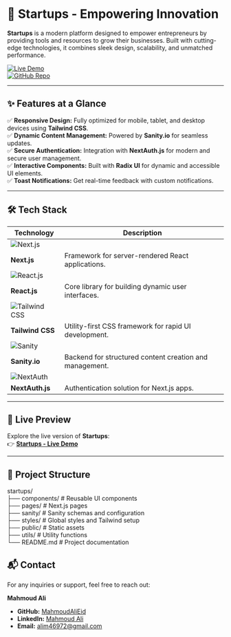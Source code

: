 # 🚀 **Startups** - Empowering Innovation  


**Startups** is a modern platform designed to empower entrepreneurs by providing tools and resources to grow their businesses. Built with cutting-edge technologies, it combines sleek design, scalability, and unmatched performance.  

[![Live Demo](https://img.shields.io/badge/Live_Demo-000000?style=for-the-badge&logo=vercel&logoColor=white)](https://startups-eta.vercel.app/)  
[![GitHub Repo](https://img.shields.io/badge/GitHub_Repo-181717?style=for-the-badge&logo=github&logoColor=white)](https://github.com/MahmoudAliEid/startups)  

---

## ✨ **Features at a Glance**  

✅ **Responsive Design:** Fully optimized for mobile, tablet, and desktop devices using **Tailwind CSS**.  
✅ **Dynamic Content Management:** Powered by **Sanity.io** for seamless updates.  
✅ **Secure Authentication:** Integration with **NextAuth.js** for modern and secure user management.  
✅ **Interactive Components:** Built with **Radix UI** for dynamic and accessible UI elements.  
✅ **Toast Notifications:** Get real-time feedback with custom notifications.  

---

## 🛠️ **Tech Stack**  

| **Technology**              | **Description**                                                                                      |  
|------------------------------|------------------------------------------------------------------------------------------------------|  
| ![Next.js](https://img.shields.io/badge/Next.js-000000?logo=nextdotjs&logoColor=white&style=flat-square)  
  **Next.js**                 | Framework for server-rendered React applications.                                                    |  
| ![React.js](https://img.shields.io/badge/React-61DAFB?logo=react&logoColor=white&style=flat-square)  
  **React.js**                | Core library for building dynamic user interfaces.                                                   |  
| ![Tailwind CSS](https://img.shields.io/badge/Tailwind_CSS-38B2AC?logo=tailwindcss&logoColor=white&style=flat-square)  
  **Tailwind CSS**            | Utility-first CSS framework for rapid UI development.                                                |  
| ![Sanity](https://img.shields.io/badge/Sanity-F03E2F?logo=sanity&logoColor=white&style=flat-square)  
  **Sanity.io**               | Backend for structured content creation and management.                                              |  
| ![NextAuth](https://img.shields.io/badge/NextAuth.js-000000?logo=auth0&logoColor=white&style=flat-square)  
  **NextAuth.js**             | Authentication solution for Next.js apps.                                                            |  

---

## 🚀 **Live Preview**  

Explore the live version of **Startups**:  
👉 **[Startups - Live Demo](https://startups-eta.vercel.app/)**  

---

##  **📂 Project Structure**  
startups/  
├── components/          # Reusable UI components  
├── pages/               # Next.js pages  
├── sanity/              # Sanity schemas and configuration  
├── styles/              # Global styles and Tailwind setup  
├── public/              # Static assets  
├── utils/               # Utility functions  
└── README.md            # Project documentation  

## 📬 **Contact**  

For any inquiries or support, feel free to reach out:  

**Mahmoud Ali**  
- **GitHub:** [MahmoudAliEid](https://github.com/MahmoudAliEid)  
- **LinkedIn:** [Mahmoud Ali](https://www.linkedin.com/in/mahmoudali01/)  
- **Email:** [alim46972@gmail.com](mailto:alim46972@gmail.com)  


